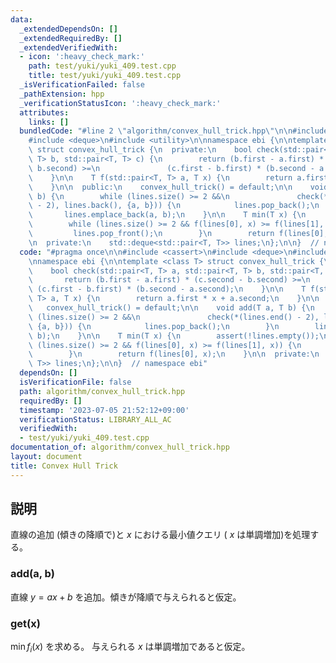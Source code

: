 ```yaml
---
data:
  _extendedDependsOn: []
  _extendedRequiredBy: []
  _extendedVerifiedWith:
  - icon: ':heavy_check_mark:'
    path: test/yuki/yuki_409.test.cpp
    title: test/yuki/yuki_409.test.cpp
  _isVerificationFailed: false
  _pathExtension: hpp
  _verificationStatusIcon: ':heavy_check_mark:'
  attributes:
    links: []
  bundledCode: "#line 2 \"algorithm/convex_hull_trick.hpp\"\n\n#include <cassert>\n\
    #include <deque>\n#include <utility>\n\nnamespace ebi {\n\ntemplate <class T>\
    \ struct convex_hull_trick {\n  private:\n    bool check(std::pair<T, T> a, std::pair<T,\
    \ T> b, std::pair<T, T> c) {\n        return (b.first - a.first) * (c.second -\
    \ b.second) >=\n               (c.first - b.first) * (b.second - a.second);\n\
    \    }\n\n    T f(std::pair<T, T> a, T x) {\n        return a.first * x + a.second;\n\
    \    }\n\n  public:\n    convex_hull_trick() = default;\n\n    void add(T a, T\
    \ b) {\n        while (lines.size() >= 2 &&\n               check(*(lines.end()\
    \ - 2), lines.back(), {a, b})) {\n            lines.pop_back();\n        }\n \
    \       lines.emplace_back(a, b);\n    }\n\n    T min(T x) {\n        assert(!lines.empty());\n\
    \        while (lines.size() >= 2 && f(lines[0], x) >= f(lines[1], x)) {\n   \
    \         lines.pop_front();\n        }\n        return f(lines[0], x);\n    }\n\
    \n  private:\n    std::deque<std::pair<T, T>> lines;\n};\n\n}  // namespace ebi\n"
  code: "#pragma once\n\n#include <cassert>\n#include <deque>\n#include <utility>\n\
    \nnamespace ebi {\n\ntemplate <class T> struct convex_hull_trick {\n  private:\n\
    \    bool check(std::pair<T, T> a, std::pair<T, T> b, std::pair<T, T> c) {\n \
    \       return (b.first - a.first) * (c.second - b.second) >=\n              \
    \ (c.first - b.first) * (b.second - a.second);\n    }\n\n    T f(std::pair<T,\
    \ T> a, T x) {\n        return a.first * x + a.second;\n    }\n\n  public:\n \
    \   convex_hull_trick() = default;\n\n    void add(T a, T b) {\n        while\
    \ (lines.size() >= 2 &&\n               check(*(lines.end() - 2), lines.back(),\
    \ {a, b})) {\n            lines.pop_back();\n        }\n        lines.emplace_back(a,\
    \ b);\n    }\n\n    T min(T x) {\n        assert(!lines.empty());\n        while\
    \ (lines.size() >= 2 && f(lines[0], x) >= f(lines[1], x)) {\n            lines.pop_front();\n\
    \        }\n        return f(lines[0], x);\n    }\n\n  private:\n    std::deque<std::pair<T,\
    \ T>> lines;\n};\n\n}  // namespace ebi"
  dependsOn: []
  isVerificationFile: false
  path: algorithm/convex_hull_trick.hpp
  requiredBy: []
  timestamp: '2023-07-05 21:52:12+09:00'
  verificationStatus: LIBRARY_ALL_AC
  verifiedWith:
  - test/yuki/yuki_409.test.cpp
documentation_of: algorithm/convex_hull_trick.hpp
layout: document
title: Convex Hull Trick
---
```


## 説明

直線の追加 (傾きの降順で)と $x$ における最小値クエリ ( $x$ は単調増加)を処理する。

### add(a, b)

直線 $y = ax + b$ を追加。傾きが降順で与えられると仮定。

### get(x)

$\min f_i(x)$ を求める。 与えられる $x$ は単調増加であると仮定。